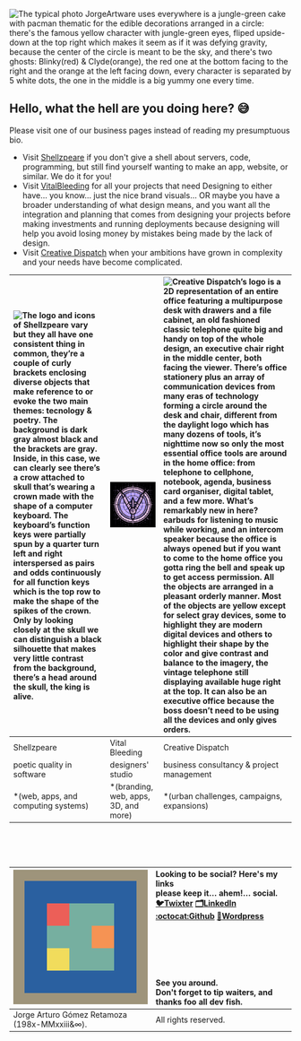 ![The typical photo JorgeArtware uses everywhere is a jungle-green cake with pacman thematic for the edible decorations arranged in a circle\: there's the famous yellow character with jungle-green eyes, fliped upside-down at the top right which makes it seem as if it was defying gravity, because the center of the circle is meant to be the sky, and there's two ghosts\: Blinky\(red\) & Clyde\(orange\), the red one at the bottom facing to the right and the orange at the left facing down, every character is separated by 5 white dots, the one in the middle is a big yummy one every time. ](https://raw.githubusercontent.com/jorgeartware/jorgeartware.github.io/master/assets/images/jorgeartware-pacman_cake-narrow-flip_upd-square_1794px.jpg)

## Hello, what the hell are you doing here? :sweat_smile:

Please visit one of our business pages instead of reading my presumptuous bio.

- Visit [Shellzpeare](https://shellzpeare.github.io) if you don't give a shell about servers, code, programming, but still find yourself wanting to make an app, website, or similar. We do it for you! 
- Visit [VitalBleeding](https://vitalbleeding.github.io) for all your projects that need Designing to either have… you know… just the nice brand visuals… OR maybe you have a broader understanding of what design means, and you want all the integration and planning that comes from designing your projects before making investments and running deployments because designing will help you avoid losing money by mistakes being made by the lack of design.
- Visit [Creative Dispatch](https://creativdispatch.github.io) when your ambitions have grown in complexity and your needs have become complicated.

| ![The logo and icons of Shellzpeare vary but they all have one consistent thing in common, they’re a couple of curly brackets enclosing diverse objects that make reference to or evoke the two main themes\: tecnology & poetry. The background is dark gray almost black and the brackets are gray. Inside, in this case, we can clearly see there’s a crow attached to skull that’s wearing a crown made with the shape of a computer keyboard. The keyboard’s function keys were partially spun by a quarter turn left and right interspersed as pairs and odds continuously for all function keys which is the top row to make the shape of the spikes of the crown. Only by looking closely at the skull we can distinguish a black silhouette that makes very little contrast from the background, there’s a head around the skull, the king is alive.](https://raw.githubusercontent.com/shellzpeare/shellzpeare.github.io/main/assets/images/shellzpeare-logo-shakespeare_hamlet_macbeth_juliuscaesar_caesar_crow_crown_skull_gold_keyboard.png) | ![Vital Bleeding studio’s logo\: it’s a geometrical compass opened upwards making the shape of a letter V, it’s framed by a circle of violet color background with white markings and lines that simulate the aspect of a cutting mat for designers and crafts, it also aludes to clock watches that mark the time.](https://raw.githubusercontent.com/vitalbleeding/vitalbleeding.github.io/main/assets/images/vital_bleeding-vitalbleeding-logo-design_studio-violet_lily-1024px.jpg) | ![Creative Dispatch’s logo is a 2D representation of an entire office featuring a multipurpose desk with drawers and a file cabinet, an old fashioned classic telephone quite big and handy on top of the whole design, an executive chair right in the middle center, both facing the viewer. There’s office stationery plus an array of communication devices from many eras of technology forming a circle around the desk and chair, different from the daylight logo which has many dozens of tools, it’s nighttime now so only the most essential office tools are around in the home office\: from telephone to cellphone, notebook, agenda, business card organiser, digital tablet, and a few more. What’s remarkably new in here? earbuds for listening to music while working, and an intercom speaker because the office is always opened but if you want to come to the home office you gotta ring the bell and speak up to get access permission. All the objects are arranged in a pleasant orderly manner. Most of the objects are yellow except for select gray devices, some to highlight they are modern digital devices and others to highlight their shape by the color and give contrast and balance to the imagery, the vintage telephone still displaying available huge right at the top. It can also be an executive office because the boss doesn’t need to be using all the devices and only gives orders.](https://raw.githubusercontent.com/creativdispatch/creativdispatch.github.io/main/assets/images/creative_dispatch-creativdispatch-logo-business_consultancy_project_management-solutions_recruit_personnel.png) |
| :--- | :--- | :--- |
| Shellzpeare | Vital Bleeding | Creative Dispatch |
| poetic quality in software | designers' studio | business consultancy & project management |
| \*\(web, apps, and computing systems) | \*\(branding, web, apps, 3D, and more) | \*\(urban challenges, campaigns, expansions) |

<br/>
<br/>
<br/>

| ![Abstract blocky illustration of JorgeArtware's typical pacman cake photo. Margin and square proportions made on purpose specifically to match Github's random auto-generated images assigned to any user and organisation as a gift for id_profile.](https://raw.githubusercontent.com/jorgeartware/jorgeartware.github.io/master/assets/images/jorgeartware-pacman_cake-abstract_icon-400px.png) | Looking to be social? Here's my links<br/>please keep it… ahem!… social.<br/>[:bird:Twixter](https://twitter.com/JorgeArtware) [:card_index_dividers:LinkedIn](https://linkedin.com/in/jorgeartware)<br/> [:octocat:Github](https://github.com/jorgeartware) [:scroll:Wordpress](https://jorgeartware.wordpress.com)<br/><br/><br/><br/><br/><br/><br/>See you around.<br/>Don't forget to tip waiters, and thanks foo all dev fish.|
| :--- | :--- |
| Jorge Arturo Gómez Retamoza (198x-MMxxiii&∞). | All rights reserved. |
